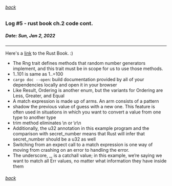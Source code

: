 ###### [back](./../README.md)

### Log #5 - rust book ch.2 code cont.
##### Date: Sun, Jan 2, 2022
-----------
Here's a [link](https://doc.rust-lang.org/book/) to the Rust Book. :)

- The Rng trait defines methods that random number generators implement, and this trait must be in scope for us to use those methods.
- 1..101 is same as 1..=100
- `cargo doc --open`: build documentation provided by all of your dependencies locally and open it in your browser
- Like Result, Ordering is another enum, but the variants for Ordering are Less, Greater, and Equal
- A match expression is made up of arms. An arm consists of a pattern 
- shadow the previous value of guess with a new one. This feature is often used in situations in which you want to convert a value from one type to another type
- trim method eliminates \n or \r\n
- Additionally, the u32 annotation in this example program and the comparison with secret_number means that Rust will infer that secret_number should be a u32 as well
- Switching from an expect call to a match expression is one way of moving from crashing on an error to handling the error.
- The underscore, _, is a catchall value; in this example, we’re saying we want to match all Err values, no matter what information they have inside them



###### [back](./../README.md)